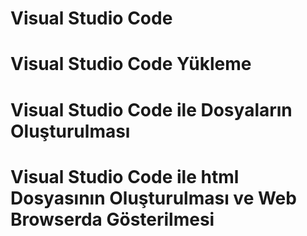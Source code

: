 # Visual Studio Code



# Visual Studio Code Yükleme



# Visual Studio Code ile Dosyaların Oluşturulması



# Visual Studio Code ile html Dosyasının Oluşturulması ve Web Browserda Gösterilmesi
